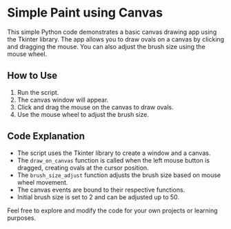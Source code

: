 # Simple Paint using Canvas

This simple Python code demonstrates a basic canvas drawing app using the Tkinter library. The app allows you to draw ovals on a canvas by clicking and dragging the mouse. You can also adjust the brush size using the mouse wheel.

## How to Use

1. Run the script.
2. The canvas window will appear.
3. Click and drag the mouse on the canvas to draw ovals.
4. Use the mouse wheel to adjust the brush size.

## Code Explanation

- The script uses the Tkinter library to create a window and a canvas.
- The `draw_on_canvas` function is called when the left mouse button is dragged, creating ovals at the cursor position.
- The `brush_size_adjust` function adjusts the brush size based on mouse wheel movement.
- The canvas events are bound to their respective functions.
- Initial brush size is set to 2 and can be adjusted up to 50.

Feel free to explore and modify the code for your own projects or learning purposes.
